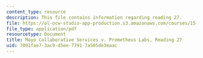 ```yaml
---
content_type: resource
description: This file contains information regarding reading 27.
file: https://ol-ocw-studio-app-production.s3.amazonaws.com/courses/15-628j-patents-copyrights-and-the-law-of-intellectual-property-spring-2013/7091fae73ac9d5ee77917a505de3eaac_MIT15_628JS13_read27.pdf
file_type: application/pdf
resourcetype: Document
title: Mayo Collaborative Services v. Prometheus Labs, Reading 27
uid: 7091fae7-3ac9-d5ee-7791-7a505de3eaac
---
```

